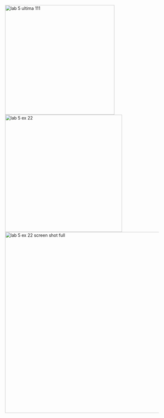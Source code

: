 <img width="358" alt="lab 5 ultima 111" src="https://user-images.githubusercontent.com/43130876/50044748-16616f00-003d-11e9-95d8-2952acfccdd0.PNG">


<img width="383" alt="lab 5 ex 22" src="https://user-images.githubusercontent.com/43130876/50044800-144be000-003e-11e9-805f-b33744ac51e1.PNG">
<img width="591" alt="lab 5 ex 22 screen shot full" src="https://user-images.githubusercontent.com/43130876/50044855-a358f800-003e-11e9-8f2e-244b35d82bab.PNG">


